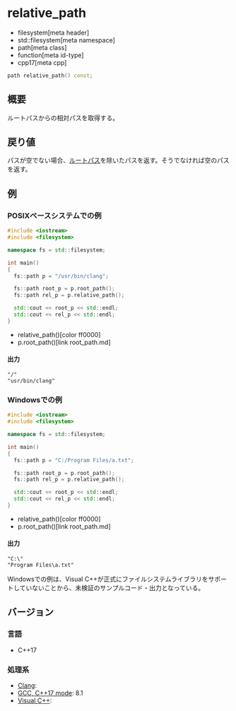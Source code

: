 # relative_path
* filesystem[meta header]
* std::filesystem[meta namespace]
* path[meta class]
* function[meta id-type]
* cpp17[meta cpp]

```cpp
path relative_path() const;
```

## 概要
ルートパスからの相対パスを取得する。


## 戻り値
パスが空でない場合、[ルートパス](root_path.md)を除いたパスを返す。そうでなければ空のパスを返す。


## 例
### POSIXベースシステムでの例
```cpp example
#include <iostream>
#include <filesystem>

namespace fs = std::filesystem;

int main()
{
  fs::path p = "/usr/bin/clang";

  fs::path root_p = p.root_path();
  fs::path rel_p = p.relative_path();

  std::cout << root_p << std::endl;
  std::cout << rel_p << std::endl;
}
```
* relative_path()[color ff0000]
* p.root_path()[link root_path.md]

#### 出力
```
"/"
"usr/bin/clang"
```


### Windowsでの例
```cpp example
#include <iostream>
#include <filesystem>

namespace fs = std::filesystem;

int main()
{
  fs::path p = "C:/Program Files/a.txt";

  fs::path root_p = p.root_path();
  fs::path rel_p = p.relative_path();

  std::cout << root_p << std::endl;
  std::cout << rel_p << std::endl;
}
```
* relative_path()[color ff0000]
* p.root_path()[link root_path.md]

#### 出力
```
"C:\"
"Program Files\a.txt"
```

Windowsでの例は、Visual C++が正式にファイルシステムライブラリをサポートしていないことから、未検証のサンプルコード・出力となっている。


## バージョン
### 言語
- C++17

### 処理系
- [Clang](/implementation.md#clang):
- [GCC, C++17 mode](/implementation.md#gcc): 8.1
- [Visual C++](/implementation.md#visual_cpp):
